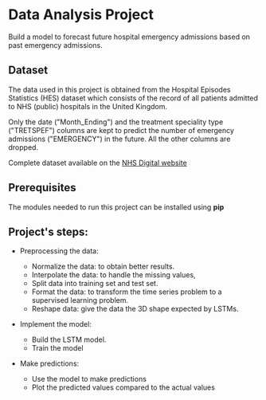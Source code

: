 # Data Analysis Project 

Build a model to forecast future hospital emergency admissions based on past emergency admissions.

## Dataset 

The data used in this project is obtained from the Hospital Episodes Statistics (HES) dataset which consists of the record of all patients admitted to NHS (public) hospitals in the United Kingdom. 

Only the date ("Month_Ending") and the treatment speciality type ("TRETSPEF") columns are kept to predict the number of emergency admissions ("EMERGENCY") in the future. All the other columns are dropped. 

Complete dataset available on the [NHS Digital website](https://digital.nhs.uk/data-and-information/publications/statistical/hospital-episode-statistics-for-admitted-patient-care-outpatient-and-accident-and-emergency-data/april-2021---september-2021)

## Prerequisites 
The modules needed to run this project can be installed using **pip**

## Project's steps:

- Preprocessing the data: 
    - Normalize the data: to obtain better results.
    - Interpolate the data: to handle the missing values,
    - Split data into training set and test set. 
    - Format the data: to transform the time series problem to a supervised learning problem. 
    - Reshape data: give the data the 3D shape expected by LSTMs. 
- Implement the model:
    -  Build the LSTM model. 
    -  Train the model 

- Make predictions:
    - Use the model to make predictions 
    - Plot the predicted values compared to the actual values
